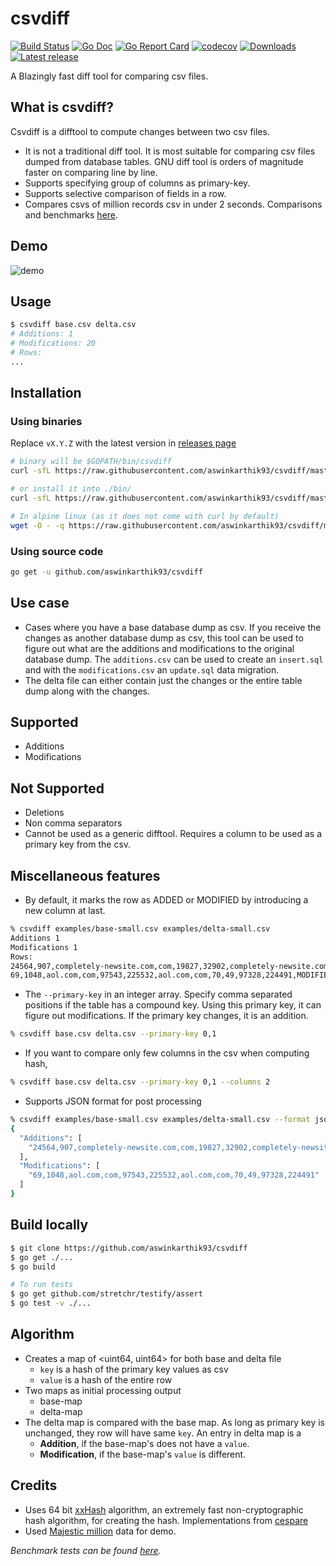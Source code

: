 # csvdiff

[![Build Status](https://travis-ci.org/aswinkarthik93/csvdiff.svg?branch=master)](https://travis-ci.org/aswinkarthik93/csvdiff)
[![Go Doc](https://godoc.org/github.com/aswinkarthik93/csvdiff?status.svg)](https://godoc.org/github.com/aswinkarthik93/csvdiff)
[![Go Report Card](https://goreportcard.com/badge/github.com/aswinkarthik93/csvdiff)](https://goreportcard.com/report/github.com/aswinkarthik93/csvdiff)
[![codecov](https://codecov.io/gh/aswinkarthik93/csvdiff/branch/master/graph/badge.svg)](https://codecov.io/gh/aswinkarthik93/csvdiff)
[![Downloads](https://img.shields.io/github/downloads/aswinkarthik93/csvdiff/latest/total.svg)](https://github.com/aswinkarthik93/csvdiff/releases)
[![Latest release](https://img.shields.io/github/release/aswinkarthik93/csvdiff.svg)](https://github.com/aswinkarthik93/csvdiff/releases)

A Blazingly fast diff tool for comparing csv files.

## What is csvdiff?

Csvdiff is a difftool to compute changes between two csv files.

- It is not a traditional diff tool. It is most suitable for comparing csv files dumped from database tables. GNU diff tool is orders of magnitude faster on comparing line by line.
- Supports specifying group of columns as primary-key.
- Supports selective comparison of fields in a row.
- Compares csvs of million records csv in under 2 seconds. Comparisons and benchmarks [here](/benchmark).

## Demo

![demo](/demo/csvdiff.gif)

## Usage

```bash
$ csvdiff base.csv delta.csv
# Additions: 1
# Modifications: 20
# Rows:
...
```

## Installation

### Using binaries

Replace `vX.Y.Z` with the latest version in [releases page](https://github.com/aswinkarthik/csvdiff/releases)

```bash
# binary will be $GOPATH/bin/csvdiff
curl -sfL https://raw.githubusercontent.com/aswinkarthik93/csvdiff/master/install.sh | sh -s -- -b $GOPATH/bin vX.Y.Z

# or install it into ./bin/
curl -sfL https://raw.githubusercontent.com/aswinkarthik93/csvdiff/master/install.sh | sh -s vX.Y.Z

# In alpine linux (as it does not come with curl by default)
wget -O - -q https://raw.githubusercontent.com/aswinkarthik93/csvdiff/master/install.sh | sh -s vX.Y.Z
```

### Using source code

```bash
go get -u github.com/aswinkarthik93/csvdiff
```

## Use case

- Cases where you have a base database dump as csv. If you receive the changes as another database dump as csv, this tool can be used to figure out what are the additions and modifications to the original database dump. The `additions.csv` can be used to create an `insert.sql` and with the `modifications.csv` an `update.sql` data migration.
- The delta file can either contain just the changes or the entire table dump along with the changes.

## Supported

- Additions
- Modifications

## Not Supported

- Deletions
- Non comma separators
- Cannot be used as a generic difftool. Requires a column to be used as a primary key from the csv.

## Miscellaneous features

- By default, it marks the row as ADDED or MODIFIED by introducing a new column at last.

```bash
% csvdiff examples/base-small.csv examples/delta-small.csv
Additions 1
Modifications 1
Rows:
24564,907,completely-newsite.com,com,19827,32902,completely-newsite.com,com,1621,909,19787,32822,ADDED
69,1048,aol.com,com,97543,225532,aol.com,com,70,49,97328,224491,MODIFIED
```

- The `--primary-key` in an integer array. Specify comma separated positions if the table has a compound key. Using this primary key, it can figure out modifications. If the primary key changes, it is an addition.

```bash
% csvdiff base.csv delta.csv --primary-key 0,1
```

- If you want to compare only few columns in the csv when computing hash,

```bash
% csvdiff base.csv delta.csv --primary-key 0,1 --columns 2
```

- Supports JSON format for post processing

```bash
% csvdiff examples/base-small.csv examples/delta-small.csv --format json
{
  "Additions": [
    "24564,907,completely-newsite.com,com,19827,32902,completely-newsite.com,com,1621,909,19787,32822"
  ],
  "Modifications": [
    "69,1048,aol.com,com,97543,225532,aol.com,com,70,49,97328,224491"
  ]
}
```

## Build locally

```bash
$ git clone https://github.com/aswinkarthik93/csvdiff
$ go get ./...
$ go build

# To run tests
$ go get github.com/stretchr/testify/assert
$ go test -v ./...
```

## Algorithm

- Creates a map of <uint64, uint64> for both base and delta file
  - `key` is a hash of the primary key values as csv
  - `value` is a hash of the entire row
- Two maps as initial processing output
  - base-map
  - delta-map
- The delta map is compared with the base map. As long as primary key is unchanged, they row will have same `key`. An entry in delta map is a
  - **Addition**, if the base-map's does not have a `value`.
  - **Modification**, if the base-map's `value` is different.

## Credits

- Uses 64 bit [xxHash](https://cyan4973.github.io/xxHash/) algorithm, an extremely fast non-cryptographic hash algorithm, for creating the hash. Implementations from [cespare](https://github.com/cespare/xxhash)
- Used [Majestic million](https://blog.majestic.com/development/majestic-million-csv-daily/) data for demo.

_Benchmark tests can be found [here](/benchmark)._
